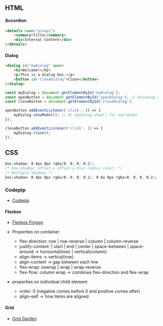 ## HTML

#### Accordion
```html
<details name="group1">
    <summary>Title</summary>
    <div>Internal Content</div>
</details> 
```

#### Dialog
```html
<dialog id="myDialog" open>
    <h2>Welcome!</h2>
    <p>This is a dialog box.</p>
    <button id="closeDialog">Close</button>
</dialog>

```

```js
const myDialog = document.getElementById('myDialog');
const openButton = document.getElementById('openDialog'); // Assuming you have an open button
const closeButton = document.getElementById('closeDialog');

openButton.addEventListener('click', () => {
    myDialog.showModal(); // Or myDialog.show() for non-modal
});

closeButton.addEventListener('click', () => {
    myDialog.close();
});

```

## CSS

```css
box-shadow: 0 4px 8px rgba(0, 0, 0, 0.2);
/* box-shadow: offset-x offset-y blur-radius color; */
/* Multiple Shadows */
box-shadow: 0 4px 8px rgba(0, 0, 0, 0.2), 0 6x 8px rgba(0, 0, 0, 0.2);

```

### Codepip
- [Codepip](https://codepip.com/games/flexbox-froggy/)

#### Flexbox
- [Flexbox Froggy](https://flexboxfroggy.com/)

- Properties on container
    - flex-direction: row | row-reverse | column | column-reverse
    - justify-content: | start | end | center | space-between | space-around -> horizontal(row) | vertical(column)
    - align-items -> vertical(row)
    - align-content -> gap between each line
    - flex-wrap: nowrap | wrap | wrap-reverse
    - flex-flow: column wrap -> combines flex-direction and flex-wrap

- properties on individual child element
    - order: 0 (negative comes before 0 and positive comes after)
    - align-self -> how items are aligned

#### Grid
- [Grid Garden](https://cssgridgarden.com/)
